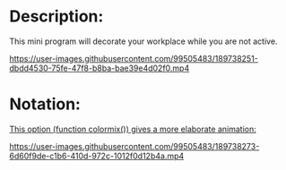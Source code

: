 # Description:
This mini program will decorate your workplace while you are not active.

https://user-images.githubusercontent.com/99505483/189738251-dbdd4530-75fe-47f8-b8ba-bae39e4d02f0.mp4

# Notation:
[This option (function colormix()) gives a more elaborate animation:](https://github.com/pyguyuser/Screen-Time/blob/main/2_Function_Option.py)

https://user-images.githubusercontent.com/99505483/189738273-6d60f9de-c1b6-410d-972c-1012f0d12b4a.mp4
